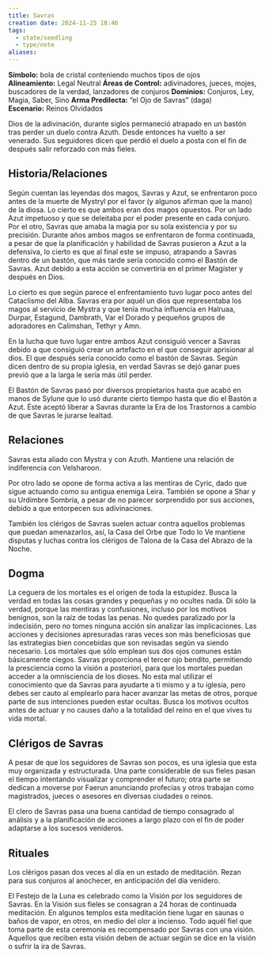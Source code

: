 ```yaml
---
title: Savras
creation date: 2024-11-25 18:46
tags:
  - state/seedling
  - type/note
aliases:
---
```

**Símbolo:** bola de cristal conteniendo muchos tipos de ojos
**Alineamiento:** Legal Neutral
**Áreas de Control:** adivinadores, jueces, mojes, buscadores de la verdad, lanzadores de conjuros
**Dominios:** Conjuros, Ley, Magia, Saber, Sino
**Arma Predilecta:** “el Ojo de Savras” (daga)
**Escenario:** Reinos Olvidados

Dios de la adivinación, durante siglos permaneció atrapado en un bastón tras perder un duelo contra Azuth. Desde entonces ha vuelto a ser venerado. Sus seguidores dicen que perdió el duelo a posta con el fin de después salir reforzado con más fieles.

## Historia/Relaciones

Según cuentan las leyendas dos magos, Savras y Azut, se enfrentaron poco antes de la muerte de Mystryl por el favor (y algunos afirman que la mano) de la diosa. Lo cierto es que ambos eran dos magos opuestos. Por un lado Azut impetuoso y que se deleitaba por el poder presente en cada conjuro. Por el otro, Savras que amaba la magia por su sola existencia y por su precisión. Durante años ambos magos se enfrentaron de forma continuada, a pesar de que la planificación y habilidad de Savras pusieron a Azut a la defensiva, lo cierto es que al final este se impuso, atrapando a Savras dentro de un bastón, que más tarde sería conocido como el Bastón de Savras. Azut debido a esta acción se convertiría en el primer Magíster y después en Dios.

Lo cierto es que según parece el enfrentamiento tuvo lugar poco antes del Cataclismo del Alba. Savras era por aquél un dios que representaba los magos al servicio de Mystra y que tenía mucha influencia en Halruaa, Durpar, Estagund, Dambrath, Var el Dorado y pequeños grupos de adoradores en Calimshan, Tethyr y Amn.

En la lucha que tuvo lugar entre ambos Azut consiguió vencer a Savras debido a que consiguió crear un artefacto en el que conseguir aprisionar al dios. El que después sería conocido como el bastón de Savras. Según dicen dentro de su propia iglesia, en verdad Savras se dejó ganar pues previó que a la larga le sería más útil perder.

El Bastón de Savras pasó por diversos propietarios hasta que acabó en manos de Sylune que lo usó durante cierto tiempo hasta que dio el Bastón a Azut. Éste aceptó liberar a Savras durante la Era de los Trastornos a cambio de que Savras le jurarse lealtad.

## Relaciones

Savras esta aliado con Mystra y con Azuth. Mantiene una relación de indiferencia con Velsharoon.

Por otro lado se opone de forma activa a las mentiras de Cyric, dado que sigue actuando como su antigua enemiga Leira. También se opone a Shar y su Urdimbre Sombría, a pesar de no parecer sorprendido por sus acciones, debido a que entorpecen sus adivinaciones.

También los clérigos de Savras suelen actuar contra aquellos problemas que puedan amenazarlos, así, la Casa del Orbe que Todo lo Ve mantiene disputas y luchas contra los clérigos de Talona de la Casa del Abrazo de la Noche.

## Dogma

La ceguera de los mortales es el origen de toda la estupidez. Busca la verdad en todas las cosas grandes y pequeñas y no ocultes nada. Di sólo la verdad, porque las mentiras y confusiones, incluso por los motivos benignos, son la raíz de todas las penas. No quedes paralizado por la indecisión, pero no tomes ninguna acción sin analizar las implicaciones. Las acciones y decisiones apresuradas raras veces son más beneficiosas que las estrategias bien concebidas que son revisadas según va siendo necesario. Los mortales que sólo emplean sus dos ojos comunes están básicamente ciegos. Savras proporciona el tercer ojo bendito, permitiendo la presciencia como la visión a posteriori, para que los mortales puedan acceder a la omnisciencia de los dioses. No esta mal utilizar el conocimiento que da Savras para ayudarte a ti mismo y a tu iglesia, pero debes ser cauto al emplearlo para hacer avanzar las metas de otros, porque parte de sus intenciones pueden estar ocultas. Busca los motivos ocultos antes de actuar y no causes daño a la totalidad del reino en el que vives tu vida mortal.

## Clérigos de Savras

A pesar de que los seguidores de Savras son pocos, es una iglesia que esta muy organizada y estructurada. Una parte considerable de sus fieles pasan el tiempo intentando visualizar y comprender el futuro; otra parte se dedican a moverse por Faerun anunciando profecías y otros trabajan como magistrados, jueces o asesores en diversas ciudades o reinos.

El clero de Savras pasa una buena cantidad de tiempo consagrado al análisis y a la planificación de acciones a largo plazo con el fin de poder adaptarse a los sucesos venideros.

## Rituales

Los clérigos pasan dos veces al día en un estado de meditación. Rezan para sus conjuros al anochecer, en anticipación del día venidero.

El Festejo de la Luna es celebrado como la Visión por los seguidores de Savras. En la Visión sus fieles se consagran a 24 horas de continuada meditación. En algunos templos esta meditación tiene lugar en saunas o baños de vapor, en otros, en medio del olor a incienso. Todo aquél fiel que toma parte de esta ceremonia es recompensado por Savras con una visión. Aquellos que reciben esta visión deben de actuar según se dice en la visión o sufrir la ira de Savras.
